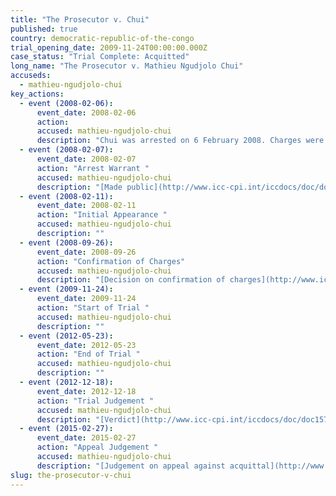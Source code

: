 ```yaml
---
title: "The Prosecutor v. Chui"
published: true
country: democratic-republic-of-the-congo
trial_opening_date: 2009-11-24T00:00:00.000Z
case_status: "Trial Complete: Acquitted"
long_name: "The Prosecutor v. Mathieu Ngudjolo Chui​"
accuseds:
  - mathieu-ngudjolo-chui
key_actions:
  - event (2008-02-06):
      event_date: 2008-02-06
      action:
      accused: mathieu-ngudjolo-chui
      description: "Chui was arrested on 6 February 2008. Charges were confirmed against him on September 26, 2008. The Appeals Chamber confirmed Trial Chamber II’s decision of December 18, 2012 acquitting Chui of charges of crimes against humanity on February 27, 2015."
  - event (2008-02-07):
      event_date: 2008-02-07
      action: "Arrest Warrant "
      accused: mathieu-ngudjolo-chui
      description: "[Made public](http://www.icc-cpi.int/iccdocs/doc/doc453054.PDF)"
  - event (2008-02-11):
      event_date: 2008-02-11
      action: "Initial Appearance "
      accused: mathieu-ngudjolo-chui
      description: ""
  - event (2008-09-26):
      event_date: 2008-09-26
      action: "Confirmation of Charges"
      accused: mathieu-ngudjolo-chui
      description: "[Decision on confirmation of charges](http://www.icc-cpi.int/iccdocs/doc/doc571253.pdf)"
  - event (2009-11-24):
      event_date: 2009-11-24
      action: "Start of Trial "
      accused: mathieu-ngudjolo-chui
      description: ""
  - event (2012-05-23):
      event_date: 2012-05-23
      action: "End of Trial "
      accused: mathieu-ngudjolo-chui
      description: ""
  - event (2012-12-18):
      event_date: 2012-12-18
      action: "Trial Judgement "
      accused: mathieu-ngudjolo-chui
      description: "[Verdict](http://www.icc-cpi.int/iccdocs/doc/doc1579080.pdf)"
  - event (2015-02-27):
      event_date: 2015-02-27
      action: "Appeal Judgement "
      accused: mathieu-ngudjolo-chui
      description: "[Judgement on appeal against acquittal](http://www.icc-cpi.int/iccdocs/doc/doc1957802.pdf)"
slug: the-prosecutor-v-chui
---
```

